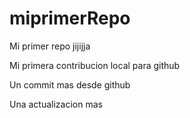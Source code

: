 # miprimerRepo

Mi primer repo jijijja 


Mi primera contribucion local para github 


Un commit mas desde github 

Una actualizacion mas 
